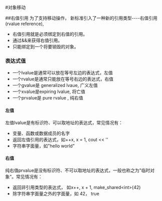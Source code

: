 #对象移动

##右值引用
为了支持移动操作， 新标准引入了一种新的引用类型----右值引用(rvalue reference),
- 右值引用就是必须绑定到右值的引用。
- 通过&&来获得右值引用。
- 只能绑定到一个将要销毁的对象。

### 表达式值
- 一个lvalue是通常可以放在等号左边的表达式，左值
- 一个rvalue是通常只能放在等号右边的表达式，右值
- 一个gvalue是 generalized lvaue, 广义左值
- 一个xvalue是expiring lvalue, 将亡值
- 一个prvalue是 pure rvalue ,  纯右值
#### 左值
左值lvalue是有标识符、可以取地址的表达式，常见情况有：
- 变量、函数或数据成员的名字
- 返回左值引用的表达式，如++x, x = 1, cout << ''
- 字符串字面量，如"hello world"

#### 右值
  纯右值prvalue是没有标识符、不可以取地址的表达式，一般也称之为"临时对象"。常见情况有：
- 返回非引用类型的表达式， 如x++, x + 1, make_shared\<int>(42)
- 除字符串字面量之外的字面量，如 42， true
